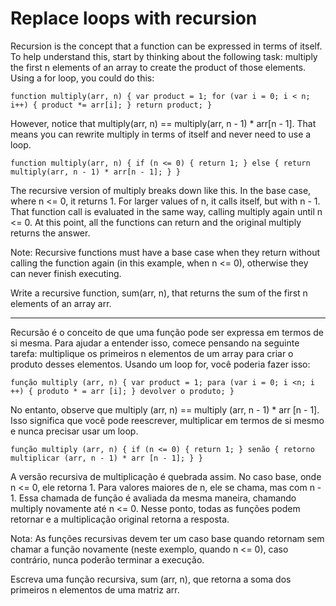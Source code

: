 # Replace loops with recursion

Recursion is the concept that a function can be expressed in terms of itself. To help understand this, start by thinking about the following task: multiply the first n elements of an array to create the product of those elements. Using a for loop, you could do this:

  `function multiply(arr, n) {
    var product = 1;
    for (var i = 0; i < n; i++) {
        product *= arr[i];
    }
    return product;
  }`

However, notice that multiply(arr, n) == multiply(arr, n - 1) * arr[n - 1]. That means you can rewrite multiply in terms of itself and never need to use a loop.

  `function multiply(arr, n) {
    if (n <= 0) {
      return 1;
    } else {
      return multiply(arr, n - 1) * arr[n - 1];
    }
  }`

The recursive version of multiply breaks down like this. In the base case, where n <= 0, it returns 1. For larger values of n, it calls itself, but with n - 1. That function call is evaluated in the same way, calling multiply again until n <= 0. At this point, all the functions can return and the original multiply returns the answer.

Note: Recursive functions must have a base case when they return without calling the function again (in this example, when n <= 0), otherwise they can never finish executing.

Write a recursive function, sum(arr, n), that returns the sum of the first n elements of an array arr.

---

Recursão é o conceito de que uma função pode ser expressa em termos de si mesma. Para ajudar a entender isso, comece pensando na seguinte tarefa: multiplique os primeiros n elementos de um array para criar o produto desses elementos. Usando um loop for, você poderia fazer isso:

  `função multiply (arr, n) {
    var product = 1;
    para (var i = 0; i <n; i ++) {
        produto * = arr [i];
    }
    devolver o produto;
  } `

No entanto, observe que multiply (arr, n) == multiply (arr, n - 1) * arr [n - 1]. Isso significa que você pode reescrever, multiplicar em termos de si mesmo e nunca precisar usar um loop.

  `função multiply (arr, n) {
    if (n <= 0) {
      return 1;
    } senão {
      retorno multiplicar (arr, n - 1) * arr [n - 1];
    }
  } `

A versão recursiva de multiplicação é quebrada assim. No caso base, onde n <= 0, ele retorna 1. Para valores maiores de n, ele se chama, mas com n - 1. Essa chamada de função é avaliada da mesma maneira, chamando multiply novamente até n <= 0. Nesse ponto, todas as funções podem retornar e a multiplicação original retorna a resposta.

Nota: As funções recursivas devem ter um caso base quando retornam sem chamar a função novamente (neste exemplo, quando n <= 0), caso contrário, nunca poderão terminar a execução.

Escreva uma função recursiva, sum (arr, n), que retorna a soma dos primeiros n elementos de uma matriz arr.